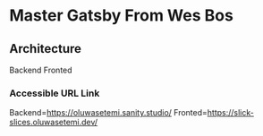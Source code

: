 # Master Gatsby From Wes Bos

## Architecture

Backend
Fronted

### Accessible URL Link

Backend=https://oluwasetemi.sanity.studio/
Fronted=https://slick-slices.oluwasetemi.dev/
